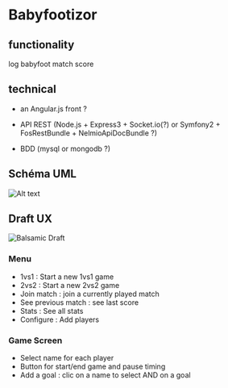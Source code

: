 # Babyfootizor

## functionality

log babyfoot match score

## technical

* an Angular.js front ?

* API REST (Node.js + Express3 + Socket.io(?) or Symfony2 + FosRestBundle + NelmioApiDocBundle ?)

* BDD (mysql or mongodb ?)

## Schéma UML

![Alt text](https://cacoo.com/diagrams/NejRXV4pjHOYvXWV-FBAB5.png)

## Draft UX 

![Balsamic Draft](https://www.evernote.com/shard/s34/sh/d8677429-ea9d-4496-b850-cec86ca58f84/2b6be83fdd78f46577183e86f4cc1124/res/b7f5d5df-d912-4947-a2f2-2b975d6c8bad/skitch.png?resizeSmall&width=832)

### Menu

* 1vs1 : Start a new 1vs1 game
* 2vs2 : Start a new 2vs2 game
* Join match : join a currently played match
* See previous match : see last score
* Stats : See all stats
* Configure : Add players

### Game Screen

* Select name for each player
* Button for start/end game and pause timing
* Add a goal : clic on a name to select AND on a goal
